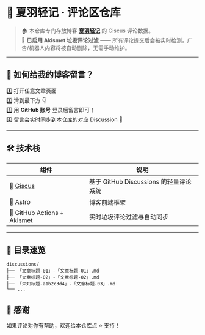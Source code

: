 # 💬 夏羽轻记 · 评论区仓库

> 🏠 本仓库专门存放博客 **[夏羽轻记](https://blog.mortel.cn)** 的 Giscus 评论数据。  
> 📌 **已启用 Akismet 垃圾评论过滤** —— 所有评论提交后会被实时检测，广告/机器人内容将被自动删除，无需手动维护。  

---

## 🚀 如何给我的博客留言？

1️⃣ 打开任意文章页面  
2️⃣ 滑到最下方 👇  
3️⃣ 用 **GitHub 账号** 登录后留言即可！  
4️⃣ 留言会实时同步到本仓库的对应 Discussion 📨

---

## 🛠️ 技术栈

| 组件 | 说明 |
|---|---|
| 🌈 [Giscus](https://giscus.app/zh-CN) | 基于 GitHub Discussions 的轻量评论系统 |
| 📝 Astro | 博客前端框架 |
| 🚀 GitHub Actions + Akismet | 实时垃圾评论过滤与自动同步 |

---

## 📂 目录速览

```text
discussions/
├── 「文章标题-01」-「文章标题-01」.md
├── 「文章标题-02」-「文章标题-02」.md
├── 「未知标题-a1b2c3d4」-「文章标题-03」.md
└── ...
```

## 🙌 感谢

如果评论对你有帮助，欢迎给本仓库点 ⭐️ 支持！
